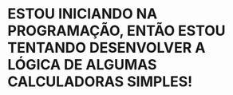 # ESTOU INICIANDO NA PROGRAMAÇÃO, ENTÃO ESTOU TENTANDO DESENVOLVER A LÓGICA DE ALGUMAS CALCULADORAS SIMPLES!
